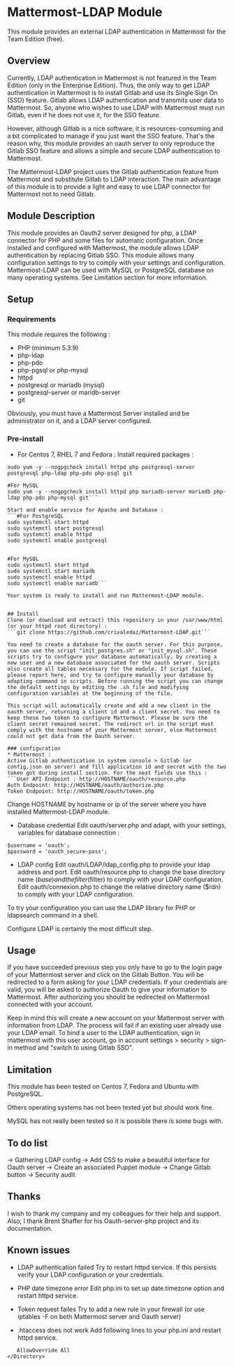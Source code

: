 Mattermost-LDAP Module
======================

This module provides an external LDAP authentication in Mattermost for the Team Edition (free).

## Overview

Currently, LDAP authentication in Mattermost is not featured in the Team Edition (only in the Enterprise Edition). Thus, the only way to get LDAP authentication in Mattermost is to install Gitlab and use its Single Sign On (SSO) feature. Gitlab allows LDAP authentication and transmits user data to Mattermost. So, anyone who wishes to use LDAP with Mattermost must run Gitlab, even if he does not use it, for the SSO feature. 

However, although Gitlab is a nice software, it is resources-consuming and a bit complicated to manage if you just want the SSO feature. That's the reason why, this module provides an oauth server to only reproduce the Gitlab SSO feature and allows a simple and secure LDAP authentication to Mattermost.

The Mattermost-LDAP project uses the Gitlab authentication feature from Mattermost and substitute Gitlab to LDAP interaction. The main advantage of this module is to provide a light and easy to use LDAP connector for Mattermost not to need Gitlab.

## Module Description

This module provides an Oauth2 server designed for php, a LDAP connector for PHP and some files for automatic configuration. Once installed and configured with Mattermost, the module allows LDAP authentication by replacing Gitlab SSO. This module allows many configuration settings to try to comply with your settings and configuration. Mattermost-LDAP can be used with MySQL or PostgreSQL database on many operating systems. See Limitation section for more information. 

## Setup 
### Requirements
This module requires the following : 

* PHP (minimum 5.3.9)
* php-ldap
* php-pdo 
* php-pgsql or php-mysql
* httpd
* postgresql or mariadb (mysql)
* postgresql-server or maridb-server
* git

Obviously, you must have a Mattermost Server installed and be administrator on it, and a LDAP server configured.

### Pre-install
* For Centos 7, RHEL 7 and Fedora :
Install required packages :
```#For PostgreSQL
sudo yum -y --nogpgcheck install httpd php postgresql-server postgresql php-ldap php-pdo php-psql git 

#For MySQL
sudo yum -y --nogpgcheck install httpd php mariadb-server mariadb php-ldap php-pdo php-mysql git```

Start and enable service for Apache and Database :
```#For PostgreSQL
sudo systemctl start httpd
sudo systemctl start postgresql
sudo systemctl enable httpd
sudo systemctl enable postgresql


#For MySQL
sudo systemctl start httpd
sudo systemctl start mariadb
sudo systemctl enable httpd
sudo systemctl enable mariadb```

Your system is ready to install and run Mattermost-LDAP module.


## Install
Clone (or download and extract) this repository in your /var/www/html (or your httpd root directory) :
```git clone https://github.com/crivaledaz/Mattermost-LDAP.git```

You need to create a database for the oauth server. For this purpose, you can use the script "init_postgres.sh" or "init_mysql.sh". These scripts try to configure your database automatically, by creating a new user and a new database associated for the oauth server. Scripts also create all tables necessary for the module. If script failed, please report here, and try to configure manually your database by adapting command in scripts. Before running the script you can change the default settings by editing the .sh file and modifying configuration variables at the beginning of the file.

This script will automatically create and add a new client in the oauth server, returning a client id and a client secret. You need to keep these two token to configure Mattermost. Please be sure the client secret remained secret. The redirect url in the script must comply with the hostname of your Mattermost server, else Mattermost could not get data from the Oauth server.

### configuration
* Mattermost :
Active Gitlab authentication in system console > Gitlab (or config.json on server) and fill application id and secret with the two token got during install section. For the next fields use this :
```User API Endpoint : http://HOSTNAME/oauth/resource.php
Auth Endpoint: http://HOSTNAME/oauth/authorize.php
Token Endpoint: http://HOSTNAME/oauth/token.php
```
Change HOSTNAME by hostname or ip of the server where you have installed Mattermost-LDAP module. 

* Database credential
Edit oauth/server.php and adapt, with your settings, variables for database connection :
```$dsn      = 'pgsql:dbname=oauth_db;host=localhost;port=5432';
$username = 'oauth';
$password = 'oauth_secure-pass';
```

* LDAP config
Edit oauth/LDAP/ldap_config.php to provide your ldap address and port.
Edit oauth/resource.php to change the base directory name ($base) and the filter ($filter) to comply with your LDAP configuration.
Edit oauth/connexion.php to change the relative directory name ($rdn) to comply with your LDAP configuration.

To try your configuration you can use the LDAP library for PHP or ldapsearch command in a shell.

Configure LDAP is certainly the most difficult step.

## Usage
If you have succeeded previous step you only have to go to the login page of your Mattermost server and click on the Gitlab Button. You will be redirected to a form asking for your LDAP credentials. If your credentials are valid, you will be asked to authorize Oauth to give your information to Mattermost. After authorizing you should be redirected on Mattermost connected with your account.

Keep in mind this will create a new account on your Mattermost server with information from LDAP. The process will fail if an existing user already use your LDAP email. To bind a user to the LDAP authentication, sign in mattermost with this user account, go in account settings > security > sign-in method and "switch to using Gitlab SSO".


## Limitation
This module has been tested on Centos 7, Fedora and Ubuntu with PostgreSQL.

Others operating systems has not been tested yet but should work fine. 

MySQL has not really been tested so it is possible there is some bugs with.


## To do list
 -> Gathering LDAP config
 -> Add CSS to make a beautiful interface for Oauth server
 -> Create an associated Puppet module
 -> Change Gitlab button
 -> Security audit

## Thanks

I wish to thank my company and my colleagues for their help and support. Also, I thank Brent Shaffer for his Oauth-server-php project and its documentation.


## Known issues
 * LDAP authentication failed
 Try to restart httpd service. If this persists verify your LDAP configuration or your credentials.

 * PHP date timezone error
 Edit php.ini to set up date.timezone option and restart httpd service.

 * Token request failes
 Try to add a new rule in your firewall (or use iptables -F on both Mattermost server and Oauth server)

 * .htaccess does not work
 Add following lines to your php.ini and restart httpd service.
 ```<Directory "/var/www/html/oauth">
    AllowOverride All
</Directory>
 ```









